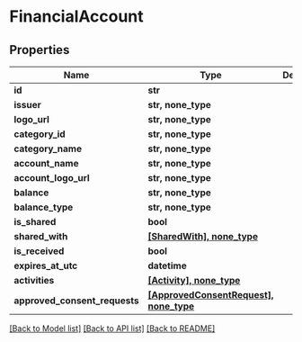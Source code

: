# FinancialAccount


## Properties
Name | Type | Description | Notes
------------ | ------------- | ------------- | -------------
**id** | **str** |  | [optional] 
**issuer** | **str, none_type** |  | [optional] 
**logo_url** | **str, none_type** |  | [optional] 
**category_id** | **str, none_type** |  | [optional] 
**category_name** | **str, none_type** |  | [optional] 
**account_name** | **str, none_type** |  | [optional] 
**account_logo_url** | **str, none_type** |  | [optional] 
**balance** | **str, none_type** |  | [optional] 
**balance_type** | **str, none_type** |  | [optional] 
**is_shared** | **bool** |  | [optional] 
**shared_with** | [**[SharedWith], none_type**](SharedWith.md) |  | [optional] 
**is_received** | **bool** |  | [optional] 
**expires_at_utc** | **datetime** |  | [optional] 
**activities** | [**[Activity], none_type**](Activity.md) |  | [optional] 
**approved_consent_requests** | [**[ApprovedConsentRequest], none_type**](ApprovedConsentRequest.md) |  | [optional] 

[[Back to Model list]](../README.md#documentation-for-models) [[Back to API list]](../README.md#documentation-for-api-endpoints) [[Back to README]](../README.md)


